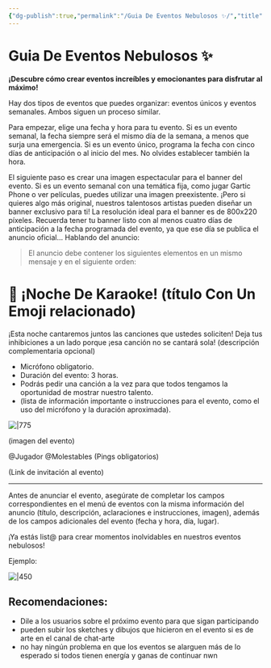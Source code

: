 ```yaml
---
{"dg-publish":true,"permalink":"/Guia De Eventos Nebulosos ✨/","title":"Guia De Eventos Nebulosos ✨","tags":["Contexto/Drawingattack","gardenEntry","gardenEntry","gardenEntry","gardenEntry"],"updated":"2023-09-26T18:08:40.264-05:00"}
---
```



# Guia De Eventos Nebulosos ✨

**¡Descubre cómo crear eventos increíbles y emocionantes para disfrutar al máximo!**

Hay dos tipos de eventos que puedes organizar: eventos únicos y eventos semanales. Ambos siguen un proceso similar.

Para empezar, elige una fecha y hora para tu evento. Si es un evento semanal, la fecha siempre será el mismo día de la semana, a menos que surja una emergencia. Si es un evento único, programa la fecha con cinco días de anticipación o al inicio del mes. No olvides establecer también la hora.

El siguiente paso es crear una imagen espectacular para el banner del evento. Si es un evento semanal con una temática fija, como jugar Gartic Phone o ver películas, puedes utilizar una imagen preexistente. ¡Pero si quieres algo más original, nuestros talentosos artistas pueden diseñar un banner exclusivo para ti! La resolución ideal para el banner es de 800x220 píxeles. Recuerda tener tu banner listo con al menos cuatro días de anticipación a la fecha programada del evento, ya que ese día se publica el anuncio oficial… Hablando del anuncio:

> El anuncio debe contener los siguientes elementos en un mismo mensaje y en el siguiente orden:
# 🎤 ¡Noche De Karaoke! (título Con Un Emoji relacionado)

¡Esta noche cantaremos juntos las canciones que ustedes soliciten! Deja tus inhibiciones a un lado porque ¡esa canción no se cantará sola! (descripción complementaria opcional)

- Micrófono obligatorio.
- Duración del evento: 3 horas.
- Podrás pedir una canción a la vez para que todos tengamos la oportunidad de mostrar nuestro talento.
- (lista de información importante o instrucciones para el evento, como el uso del micrófono y la duración aproximada).

![|775](https://i.imgur.com/Tfvb0Oj.png)

(imagen del evento)

@Jugador @Molestables (Pings obligatorios)

(Link de invitación al evento)

- - -

Antes de anunciar el evento, asegúrate de completar los campos correspondientes en el menú de eventos con la misma información del anuncio (título, descripción, aclaraciones e instrucciones, imagen), además de los campos adicionales del evento (fecha y hora, día, lugar).

¡Ya estás list@ para crear momentos inolvidables en nuestros eventos nebulosos!

Ejemplo:

 ![|450](https://i.imgur.com/Dk7BrGY.png)

## Recomendaciones:

- Dile a los usuarios sobre el próximo evento para que sigan participando 
- pueden subir los sketches y dibujos que hicieron en el evento si es de arte en el canal de chat-arte 
- no hay ningún problema en que los eventos se alarguen más de lo esperado si todos tienen energía y ganas de continuar nwn
